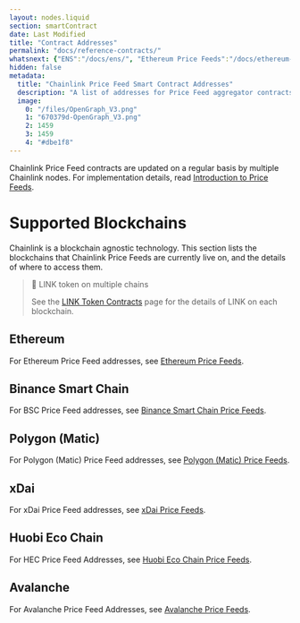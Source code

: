 ```yaml
---
layout: nodes.liquid
section: smartContract
date: Last Modified
title: "Contract Addresses"
permalink: "docs/reference-contracts/"
whatsnext: {"ENS":"/docs/ens/", "Ethereum Price Feeds":"/docs/ethereum-addresses/", "Binance Smart Chain Price Feeds":"/docs/binance-smart-chain-addresses/", "Polygon (Matic) Price Feeds":"/docs/matic-addresses/", "xDai Price Feeds":"/docs/xdai-price-feeds/", "Huobi Eco Chain Price Feeds":"/docs/huobi-eco-chain-price-feeds/", "Avalanche Price Feeds":"/docs/avalanche-price-feeds/"}
hidden: false
metadata: 
  title: "Chainlink Price Feed Smart Contract Addresses"
  description: "A list of addresses for Price Feed aggregator contracts on supported networks."
  image: 
    0: "/files/OpenGraph_V3.png"
    1: "670379d-OpenGraph_V3.png"
    2: 1459
    3: 1459
    4: "#dbe1f8"
---
```

Chainlink Price Feed contracts are updated on a regular basis by multiple Chainlink nodes. For implementation details, read [Introduction to Price Feeds](../using-chainlink-reference-contracts/).

# Supported Blockchains

Chainlink is a blockchain agnostic technology. This section lists the blockchains that Chainlink Price Feeds are currently live on, and the details of where to access them.

> 📘 LINK token on multiple chains
>
> See the [LINK Token Contracts](../link-token-contracts/) page for the details of LINK on each blockchain.

## Ethereum

For Ethereum Price Feed addresses, see [Ethereum Price Feeds](../ethereum-addresses/).

## Binance Smart Chain

For BSC Price Feed addresses, see [Binance Smart Chain Price Feeds](../binance-smart-chain-addresses/).

## Polygon (Matic)

For Polygon (Matic) Price Feed addresses, see [Polygon (Matic) Price Feeds](../matic-addresses/).

## xDai

For xDai Price Feed addresses, see [xDai Price Feeds](../xdai-price-feeds/).

## Huobi Eco Chain

For HEC Price Feed Addresses, see [Huobi Eco Chain Price Feeds](../huobi-eco-chain-price-feeds/).

## Avalanche

For Avalanche Price Feed Addresses, see [Avalanche Price Feeds](../avalanche-price-feeds/).